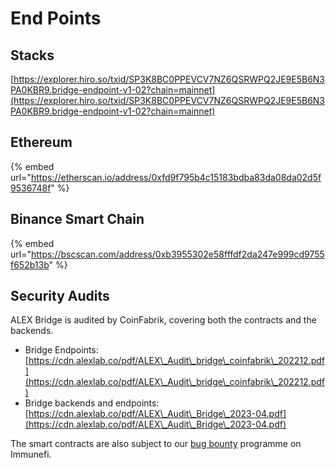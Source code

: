 # End Points

## Stacks

[https://explorer.hiro.so/txid/SP3K8BC0PPEVCV7NZ6QSRWPQ2JE9E5B6N3PA0KBR9.bridge-endpoint-v1-02?chain=mainnet](https://explorer.hiro.so/txid/SP3K8BC0PPEVCV7NZ6QSRWPQ2JE9E5B6N3PA0KBR9.bridge-endpoint-v1-02?chain=mainnet)

## Ethereum

{% embed url="https://etherscan.io/address/0xfd9f795b4c15183bdba83da08da02d5f9536748f" %}

## Binance Smart Chain

{% embed url="https://bscscan.com/address/0xb3955302e58fffdf2da247e999cd9755f652b13b" %}

## Security Audits

ALEX Bridge is audited by CoinFabrik, covering both the contracts and the backends.

* Bridge Endpoints: [https://cdn.alexlab.co/pdf/ALEX\_Audit\_bridge\_coinfabrik\_202212.pdf](https://cdn.alexlab.co/pdf/ALEX\_Audit\_bridge\_coinfabrik\_202212.pdf)
* Bridge backends and endpoints: [https://cdn.alexlab.co/pdf/ALEX\_Audit\_Bridge\_2023-04.pdf](https://cdn.alexlab.co/pdf/ALEX\_Audit\_Bridge\_2023-04.pdf)

The smart contracts are also subject to our [bug bounty](https://immunefi.com/bounty/alex/) programme on Immunefi.
